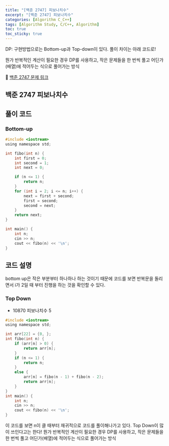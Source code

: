 ```yaml
---
title: "[백준 2747] 피보나치수"
excerpt: "[백준 2747] 피보나치수"
categories: [Algorithm C_C++]
tags: [Algorithm Study, C/C++, Algorithm]
toc: true
toc_sticky: true
---
```


DP: 구현방법으로는 Bottom-up과 Top-down이 있다. 풀이 차이는 아래 코드로! 

뭔가 반복적인 계산이 필요한 경우 DP를 사용하고, 작은 문제들을 한 번씩 풀고 어딘가(배열)에 적어두는 식으로 풀어가는 방식

📌 [백준 2747 문제 링크](https://www.acmicpc.net/problem/2747) <br>

## 백준 2747 피보나치수

## 풀이 코드

### Bottom-up

```c
#include <iostream>
using namespace std;

int fibo(int n) {
    int first = 0;
    int second = 1;
    int next = 0;

    if (n <= 1) {
        return n;
    }
    for (int i = 2; i <= n; i++) {
        next = first + second;
        first = second;
        second = next;
    }
    return next;
}

int main() {
    int n;
    cin >> n;
    cout << fibo(n) << '\n';
}
```

## 코드 설명

bottom up은 작은 부분부터 하나하나 하는 것이기 때문에 코드를 보면 반복문을 돌리면서 i가 2일 때 부터 진행을 하는 것을 확인할 수 있다.

### Top Down

- 10870 피보나치수 5

```c
#include <iostream>
using namespace std;

int arr[22] = {0, };
int fibo(int n) {
    if (arr[n] > 0) {
        return arr[n];
    }
    if (n <= 1) {
        return n;
    }
    else {
        arr[n] = fibo(n - 1) + fibo(n - 2);
        return arr[n];
    }
}
int main() {
    int n;
    cin >> n;
    cout << fibo(n) << '\n';
}
```

이 코드를 보면 n이 클 때부터 재귀적으로 코드를 풀이해나가고 있다. Top Down이 많이 쓰인다고는 한다! 뭔가 반복적인 계산이 필요한 경우 DP를 사용하고, 작은 문제들을 한 번씩 풀고 어딘가(배열)에 적어두는 식으로 풀어가는 방식